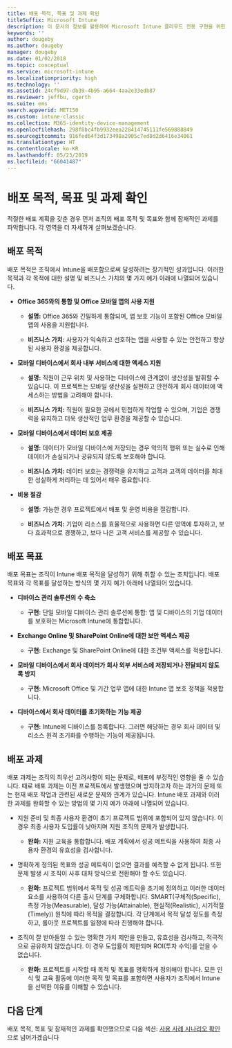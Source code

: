 ```yaml
---
title: 배포 목적, 목표 및 과제 확인
titleSuffix: Microsoft Intune
description: 이 문서의 정보를 활용하여 Microsoft Intune 클라우드 전용 구현을 위한 배포 목적, 목표 및 과제를 확인할 수 있습니다.
keywords: ''
author: dougeby
ms.author: dougeby
manager: dougeby
ms.date: 01/02/2018
ms.topic: conceptual
ms.service: microsoft-intune
ms.localizationpriority: high
ms.technology: ''
ms.assetid: 24cf9d97-db39-4b95-a664-4aa2e33edb87
ms.reviewer: jeffbu, cgerth
ms.suite: ems
search.appverid: MET150
ms.custom: intune-classic
ms.collection: M365-identity-device-management
ms.openlocfilehash: 298f8bc4fb9932eea228414745111fe569888849
ms.sourcegitcommit: 916fed64f3d173498a2905c7ed8d2d6416e34061
ms.translationtype: HT
ms.contentlocale: ko-KR
ms.lasthandoff: 05/23/2019
ms.locfileid: "66041487"
---
```

# <a name="determine-deployment-goals-objectives-and-challenges"></a>배포 목적, 목표 및 과제 확인

적절한 배포 계획을 갖춘 경우 먼저 조직의 배포 목적 및 목표와 함께 잠재적인 과제를 파악합니다. 각 영역을 더 자세하게 살펴보겠습니다.

## <a name="deployment-goals"></a>배포 목적

배포 목적은 조직에서 Intune을 배포함으로써 달성하려는 장기적인 성과입니다. 이러한 목적과 각 목적에 대한 설명 및 비즈니스 가치의 몇 가지 예가 아래에 나열되어 있습니다.

-   **Office 365와의 통합 및 Office 모바일 앱의 사용 지원**

    -   **설명:** Office 365와 긴밀하게 통합되며, 앱 보호 기능이 포함된 Office 모바일 앱의 사용을 지원합니다.

    -   **비즈니스 가치:** 사용자가 익숙하고 선호하는 앱을 사용할 수 있는 안전하고 향상된 사용자 환경을 제공합니다.

-   **모바일 디바이스에서 회사 내부 서비스에 대한 액세스 지원**

    -   **설명:** 직원이 근무 위치 및 사용하는 디바이스에 관계없이 생산성을 발휘할 수 있습니다. 이 프로젝트는 모바일 생산성을 실현하고 안전하게 회사 데이터에 액세스하는 방법을 고려해야 합니다.

    -   **비즈니스 가치:** 직원이 필요한 곳에서 민첩하게 작업할 수 있으며, 기업은 경쟁력을 유지하고 더욱 생산적인 업무 환경을 제공할 수 있습니다.

-   **모바일 디바이스에서 데이터 보호 제공**

    -   **설명:** 데이터가 모바일 디바이스에 저장되는 경우 악의적 행위 또는 실수로 인해 데이터가 손실되거나 공유되지 않도록 보호해야 합니다.

    -   **비즈니스 가치:** 데이터 보호는 경쟁력을 유지하고 고객과 고객의 데이터를 최대한 성실하게 처리하는 데 있어서 매우 중요합니다.

-   **비용 절감**

    -   **설명:** 가능한 경우 프로젝트에서 배포 및 운영 비용을 절감합니다.

    -    **비즈니스 가치:** 기업이 리소스를 효율적으로 사용하면 다른 영역에 투자하고, 보다 효과적으로 경쟁하고, 보다 나은 고객 서비스를 제공할 수 있습니다.

## <a name="deployment-objectives"></a>배포 목표

배포 목표는 조직이 Intune 배포 목적을 달성하기 위해 취할 수 있는 조치입니다. 배포 목표와 각 목표를 달성하는 방식의 몇 가지 예가 아래에 나열되어 있습니다.

-   **디바이스 관리 솔루션의 수 축소**

    -   **구현:** 단일 모바일 디바이스 관리 솔루션에 통합: 앱 및 디바이스의 기업 데이터를 보호하는 Microsoft Intune에 통합합니다.

-   **Exchange Online 및 SharePoint Online에 대한 보안 액세스 제공**

    -   **구현:** Exchange 및 SharePoint Online에 대한 조건부 액세스를 적용합니다.

-   **모바일 디바이스에서 회사 데이터가 회사 외부 서비스에 저장되거나 전달되지 않도록 방지**

    -   **구현:** Microsoft Office 및 기간 업무 앱에 대한 Intune 앱 보호 정책을 적용합니다.

-   **디바이스에서 회사 데이터를 초기화하는 기능 제공**

    -   **구현:** Intune에 디바이스를 등록합니다. 그러면 해당하는 경우 회사 데이터 및 리소스 원격 초기화를 수행하는 기능이 제공됩니다.

## <a name="deployment-challenges"></a>배포 과제

배포 과제는 조직의 최우선 고려사항이 되는 문제로, 배포에 부정적인 영향을 줄 수 있습니다. 때로 배포 과제는 이전 프로젝트에서 발생했으며 방지하고자 하는 과거의 문제 또는 현재 배포 작업과 관련된 새로운 문제와 관계가 있습니다. Intune 배포 과제와 이러한 과제를 완화할 수 있는 방법의 몇 가지 예가 아래에 나열되어 있습니다.

-   지원 준비 및 최종 사용자 환경이 초기 프로젝트 범위에 포함되어 있지 않습니다. 이 경우 최종 사용자 도입률이 낮아지며 지원 조직의 문제가 발생합니다.

    -   **완화:** 지원 교육을 통합합니다. 배포 계획에서 성공 메트릭을 사용하여 최종 사용자 환경의 유효성을 검사합니다.

-   명확하게 정의된 목표와 성공 메트릭이 없으면 결과를 예측할 수 없게 됩니다. 또한 문제 발생 시 조직이 사후 대처 방식으로 전환해야 할 수도 있습니다.

    -   **완화:** 프로젝트 범위에서 목적 및 성공 메트릭을 초기에 정의하고 이러한 데이터 요소를 사용하여 다른 출시 단계를 구체화합니다. SMART(구체적(Specific), 측정 가능(Measurable), 달성 가능(Attainable), 현실적(Realistic), 시기적절(Timely)) 원칙에 따라 목적을 결정합니다. 각 단계에서 목적 달성 정도를 측정하고, 롤아웃 프로젝트를 일정에 따라 진행해야 합니다.

-   조직이 잘 받아들일 수 있는 명확한 가치 제안을 만들고, 유효성을 검사하고, 적극적으로 공유하지 않았습니다. 이 경우 도입률이 제한되며 ROI(투자 수익)를 얻을 수 없습니다.

    -   **완화:** 프로젝트를 시작할 때 목적 및 목표를 명확하게 정의해야 합니다. 모든 인식 및 교육 활동에 이러한 목적 및 목표를 포함하면 사용자가 조직에서 Intune을 선택한 이유를 이해할 수 있습니다.

## <a name="next-steps"></a>다음 단계

배포 목적, 목표 및 잠재적인 과제를 확인했으므로 다음 섹션: [사용 사례 시나리오 확인](planning-guide-scenarios.md)으로 넘어가겠습니다
